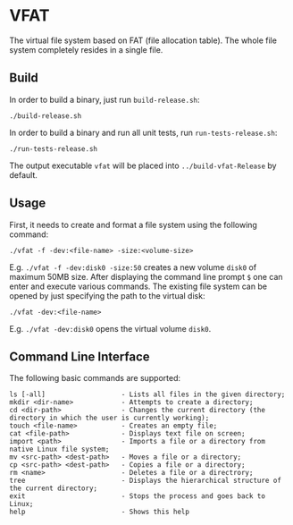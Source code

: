 # VFAT
The virtual file system based on FAT (file allocation table). The whole file system completely resides in a single file.
## Build
In order to build a binary, just run `build-release.sh`:
```
./build-release.sh
```
In order to build a binary and run all unit tests, run `run-tests-release.sh`:
```
./run-tests-release.sh
```
The output executable `vfat` will be placed into `../build-vfat-Release` by default.
## Usage
First, it needs to create and format a file system using the following command:
```
./vfat -f -dev:<file-name> -size:<volume-size>
```
E.g. `./vfat -f -dev:disk0 -size:50` creates a new volume `disk0` of maximum 50MB size.
After displaying the command line prompt `$` one can enter and execute various commands.
The existing file system can be opened by just specifying the path to the virtual disk:
```
./vfat -dev:<file-name>
```
E.g. `./vfat -dev:disk0` opens the virtual volume `disk0`.
## Command Line Interface
The following basic commands are supported:
```
ls [-all]                   - Lists all files in the given directory;
mkdir <dir-name>            - Attempts to create a directory;
cd <dir-path>               - Changes the current directory (the directory in which the user is currently working);
touch <file-name>           - Creates an empty file;
cat <file-path>             - Displays text file on screen;
import <path>               - Imports a file or a directory from native Linux file system;
mv <src-path> <dest-path>   - Moves a file or a directory;
cp <src-path> <dest-path>   - Copies a file or a directory;
rm <name>                   - Deletes a file or a directrory;
tree                        - Displays the hierarchical structure of the current directory;
exit                        - Stops the process and goes back to Linux;
help                        - Shows this help
```
